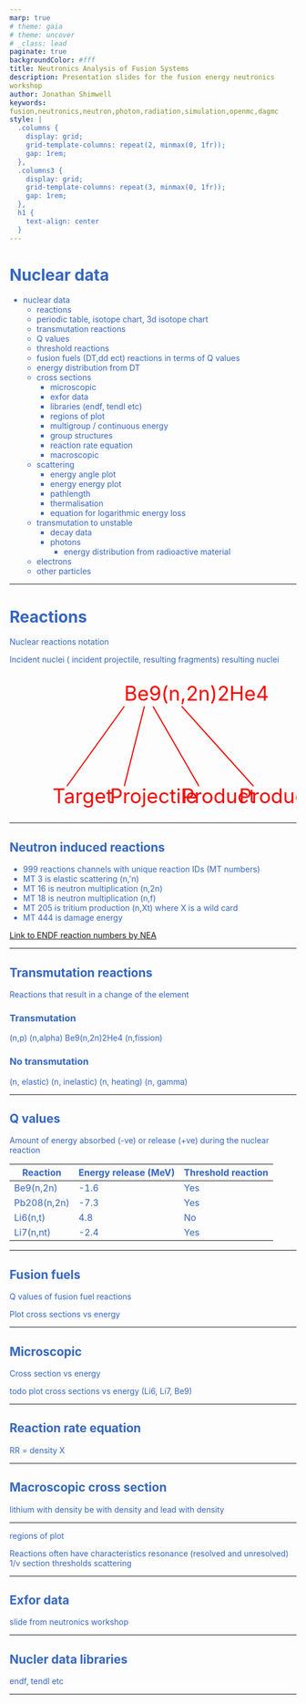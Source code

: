 ```yaml
---
marp: true
# theme: gaia
# theme: uncover
# _class: lead
paginate: true
backgroundColor: #fff
title: Neutronics Analysis of Fusion Systems
description: Presentation slides for the fusion energy neutronics workshop
author: Jonathan Shimwell
keywords: fusion,neutronics,neutron,photon,radiation,simulation,openmc,dagmc
style: |
  .columns {
    display: grid;
    grid-template-columns: repeat(2, minmax(0, 1fr));
    gap: 1rem;
  },
  .columns3 {
    display: grid;
    grid-template-columns: repeat(3, minmax(0, 1fr));
    gap: 1rem;
  },
  h1 {
    text-align: center
  }
---
```


<style>
  :root {
    --color-background: #fff;
    --color-foreground: #333;
    --color-highlight: #f96;
    --color-dimmed: #888;
    font-family: 'Century Gothic';
    color: #3466C2
  }
  {
    font-size: 29px
  }
  code {
    white-space : pre-wrap !important;
    word-break: break-word;
  }
  .columns {
    display: grid;
  }
  h1 {
    justify-content: center;
  }
  section {
    justify-content: start;
  }
  img[alt~="bottom-right"] {
    position: absolute;
    top: 90%;
    right: 1%;
  }
</style>

# Nuclear data

- nuclear data
  - reactions
  <!-- - reactions groups like n, disappearance -->
    - periodic table, isotope chart, 3d isotope chart
    - transmutation reactions
    - Q values
    - threshold reactions
    - fusion fuels (DT,dd ect) reactions in terms of Q values
    - energy distribution from DT
  - cross sections
     - microscopic
     - exfor data
     - libraries (endf, tendl etc)
     - regions of plot
     - multigroup / continuous energy
     - group structures
     - reaction rate equation
     - macroscopic
  - scattering
    - energy angle plot
    - energy energy plot
    - pathlength
    - thermalisation
    - equation for logarithmic energy loss
  - transmutation to unstable
    - decay data
    - photons
      - energy distribution from radioactive material
  - electrons
  - other particles
---

# Reactions
Nuclear reactions notation

Incident nuclei ( incident projectile, resulting fragments) resulting nuclei
<html>
  <body>
    <svg height="250" width="100%" xmlns="http://www.w3.org/2000/svg">
      <text x="40%" y="50" fill="red" font-size="35">Be9(n,2n)2He4</text>
      <line x1="40%" y1="60" x2="20%" y2="200" style="stroke:red;stroke-width:2" />
      <line x1="47%" y1="60" x2="40%" y2="200" style="stroke:red;stroke-width:2" />
      <line x1="50%" y1="60" x2="66%" y2="200" style="stroke:red;stroke-width:2" />
      <line x1="60%" y1="60" x2="85%" y2="200" style="stroke:red;stroke-width:2" />
      <text x="15%" y="230" fill="red" font-size="35">Target</text>
      <text x="35%" y="230" fill="red" font-size="35">Projectile</text>
      <text x="60%" y="230" fill="red" font-size="35">Product</text>
      <text x="80%" y="230" fill="red" font-size="35">Product</text>
    </svg> 
  </body>
</html>

---

## Neutron induced reactions

 - 999 reactions channels with unique reaction IDs (MT numbers)
 - MT 3 is elastic scattering (n,'n)
 - MT 16 is neutron multiplication (n,2n)
 - MT 18 is neutron multiplication (n,f)
 - MT 205 is tritium production (n,Xt) where X is a wild card
 - MT 444 is damage energy

 [Link to ENDF reaction numbers by NEA](https://www.oecd-nea.org/dbdata/data/manual-endf/endf102_MT.pdf)
 
 ---

## Transmutation reactions

Reactions that result in a change of the element

### Transmutation
(n,p)
(n,alpha)
Be9(n,2n)2He4
(n,fission)


###  No transmutation
(n, elastic)
(n, inelastic)
(n, heating)
(n, gamma)


---

## Q values

Amount of energy absorbed (-ve) or release (+ve) during the nuclear reaction

| Reaction    | Energy release (MeV) |Threshold reaction |
| -------- | ------- |------- |
| Be9(n,2n)  |   -1.6    |  Yes  |
| Pb208(n,2n)  |  -7.3   | Yes |
| Li6(n,t) | 4.8      |  No  |
| Li7(n,nt)    | -2.4     | Yes   |

---

## Fusion fuels


Q values of fusion fuel reactions

Plot cross sections vs energy

---

## Microscopic

Cross section vs energy

todo plot cross sections vs energy (Li6, Li7, Be9)

---

## Reaction rate equation

RR = density X 

---

## Macroscopic cross section

lithium with density 
be with density and lead with density

---

regions of plot

Reactions often have characteristics
 resonance (resolved and unresolved)
 1/v section
 thresholds
 scattering


---

## Exfor data

slide from neutronics workshop

---

## Nucler data libraries

 endf, tendl etc

---